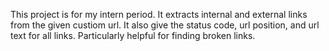 This project is for my intern period.
It extracts internal and external links from the given custiom url.
It also give the status code, url position, and url text for all links.
Particularly helpful for finding broken links.